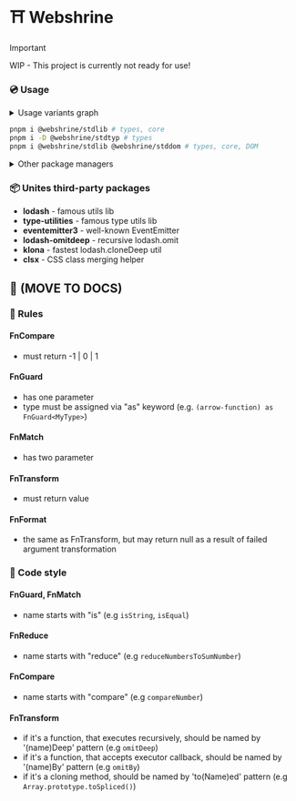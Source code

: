 # ⛩️ Webshrine

> [!IMPORTANT]
> WIP - This project is currently not ready for use!

### 💿 Usage

<details><summary>Usage variants graph</summary>

```mermaid
erDiagram
stdtyp ||--|| stdlib : "Fully reexports"
stdtyp ||--|| stddom : "Partially uses"
stdtyp ||--|| "Use types" : ""
stdlib ||--|| "Use types, core logics" : ""
stdlib ||--|| "Use types, core logics, DOM helpers" : ""
stddom ||--|| "Use types, core logics, DOM helpers" : ""
stddom ||--|| "Use types, core logics, DOM helpers" : ""
"Use types" ||--|| "Your project" : ""
"Use types, core logics" ||--|| "Your project" : ""
"Use types, core logics, DOM helpers" ||--|| "Your project" : ""
```

</details>

```bash
pnpm i @webshrine/stdlib # types, core
pnpm i -D @webshrine/stdtyp # types
pnpm i @webshrine/stdlib @webshrine/stddom # types, core, DOM
```
<details><summary>Other package managers</summary>

#### NPM
```bash
npm i @webshrine/stdlib # types, core
npm i -D @webshrine/stdtyp # types
npm i @webshrine/stdlib @webshrine/stddom # types, core, DOM
```

#### Yarn
```bash
yarn add @webshrine/stdlib # types, core
yarn add -D @webshrine/stdtyp # types
yarn add @webshrine/stdlib @webshrine/stddom # types, core, DOM
```
</details>

### 📦 Unites third-party packages
- **lodash** - famous utils lib
- **type-utilities** - famous type utils lib
- **eventemitter3** - well-known EventEmitter
- **lodash-omitdeep** - recursive lodash.omit
- **klona** - fastest lodash.cloneDeep util
- **clsx** - CSS class merging helper

## 🚫 (MOVE TO DOCS)
### 📏 Rules

#### FnCompare
- must return -1 | 0 | 1

#### FnGuard
- has one parameter
- type must be assigned via "as" keyword (e.g. `(arrow-function) as FnGuard<MyType>`)

#### FnMatch
- has two parameter

#### FnTransform
- must return value

#### FnFormat
- the same as FnTransform, but may return null as a result of failed argument transformation

### 📝 Code style

#### FnGuard, FnMatch
- name starts with "is" (e.g `isString`, `isEqual`)

#### FnReduce
- name starts with "reduce" (e.g `reduceNumbersToSumNumber`)

#### FnCompare
- name starts with "compare" (e.g `compareNumber`)

#### FnTransform
- if it's a function, that executes recursively, should be named by '(name)Deep' pattern (e.g `omitDeep`)
- if it's a function, that accepts executor callback, should be named by '(name)By' pattern (e.g `omitBy`)
- if it's a cloning method, should be named by 'to(Name)ed' pattern (e.g `Array.prototype.toSpliced()`)

